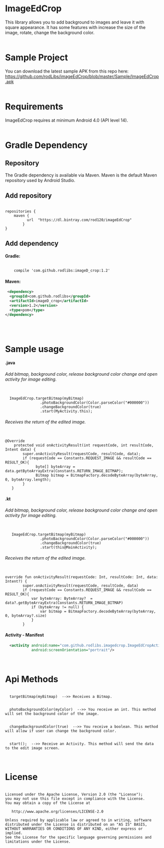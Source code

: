 

# ImageEdCrop
This library allows you to add background to images and leave it with square appearance. 
It has some features with increase the size of the image, rotate, change the background color.
</br>
</br>

# Sample Project
You can download the latest sample APK from this repo here: https://github.com/rodLibs/imageEdCrop/blob/master/Sample/ImageEdCrop.apk
</br>
</br>


# Requirements
ImageEdCrop requires at minimum Android 4.0 (API level 14).
</br>
</br>


# Gradle Dependency

## Repository
The Gradle dependency is available via Maven. Maven is the default Maven repository used by Android Studio.
</br>

## Add repository
<pre><code>
repositories {
    maven {
          url  "https://dl.bintray.com/rod120/imageEdCrop"
        }
}
</code></pre>



## Add dependency

#### Gradle:
<pre><code>
    compile 'com.github.rodlibs:imageD_crop:1.2'
</code></pre>


#### Maven:
```xml
 <dependency>
  <groupId>com.github.rodlibs</groupId>
  <artifactId>imageD_crop</artifactId>
  <version>1.2</version>
  <type>pom</type>
</dependency>
```
</br>
</br>


# Sample usage
#### .java

###### Add bitmap, background color, release background color change and open activity for image editing.
<pre><code>
  ImageEdCrop.targetBitmap(myBitmap)
                .photoBackgroundColor(Color.parseColor("#000000"))
                .changeBackgroundColor(true)
                .start(MyActivity.this);
</code></pre>


###### Receives the return of the edited image.
<pre><code>
@Override
    protected void onActivityResult(int requestCode, int resultCode, Intent data) {
        super.onActivityResult(requestCode, resultCode, data);
        if (requestCode == Constants.REQUEST_IMAGE && resultCode == RESULT_OK){
              byte[] byteArray = data.getByteArrayExtra(Constants.RETURN_IMAGE_BITMAP);
              Bitmap bitmap = BitmapFactory.decodeByteArray(byteArray, 0, byteArray.length);
        }
   }
</code></pre>


#### .kt

###### Add bitmap, background color, release background color change and open activity for image editing.
<pre><code>
   ImageEdCrop.targetBitmap(myBitmap)
                .photoBackgroundColor(Color.parseColor("#000000"))
                .changeBackgroundColor(true)
                .start(this@MainActivity);
</code></pre>


###### Receives the return of the edited image.
<pre><code>
override fun onActivityResult(requestCode: Int, resultCode: Int, data: Intent?) {
        super.onActivityResult(requestCode, resultCode, data)
        if (requestCode == Constants.REQUEST_IMAGE && resultCode == RESULT_OK){
            var byteArray: ByteArray?  = data?.getByteArrayExtra(Constants.RETURN_IMAGE_BITMAP)
            if (byteArray != null) {
                var bitmap = BitmapFactory.decodeByteArray(byteArray, 0, byteArray?.size)
            }
        }
</code></pre>


#### Activity - Manifest
```xml
  <activity android:name="com.github.rodlibs.imagedcrop.ImageEdCropActivity"
            android:screenOrientation="portrait"/>
```
</br>






# Api Methods
<pre><code>
  targetBitmap(myBitmap)  -->> Receives a Bitmap.
</code></pre>

<pre><code>
  photoBackgroundColor(myColor)  -->> You receive an int. This method will set the background color of the image.
</code></pre>

<pre><code>
  changeBackgroundColor(true)  -->> You receive a boolean. This method will allow if user can change the background color.
</code></pre>

<pre><code>
  start();  -->> Receive an Activity. This method will send the data to the edit image screen.
</code></pre>
</br>





# License
<pre><code>
Licensed under the Apache License, Version 2.0 (the "License");
you may not use this file except in compliance with the License.
You may obtain a copy of the License at

   http://www.apache.org/licenses/LICENSE-2.0

Unless required by applicable law or agreed to in writing, software
distributed under the License is distributed on an "AS IS" BASIS,
WITHOUT WARRANTIES OR CONDITIONS OF ANY KIND, either express or implied.
See the License for the specific language governing permissions and
limitations under the License.
</code></pre>
